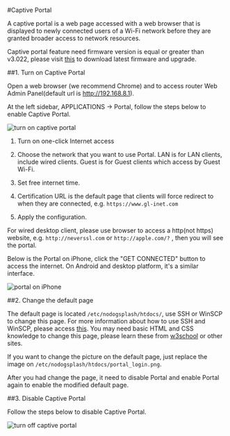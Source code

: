 #Captive Portal

A captive portal is a web page accessed with a web browser that is displayed to newly connected users of a Wi-Fi network before they are granted broader access to network resources.

Captive portal feature need firmware version is equal or greater than v3.022, please visit <a href="https://docs.gl-inet.com/en/3/release_notes/">this</a> to download latest firmware and upgrade.

##1. Turn on Captive Portal

Open a web browser (we recommend Chrome) and to access router Web Admin Panel(default url is <a href="http://192.168.8.1" target="_blank">http://192.168.8.1</a>).

At the left sidebar, APPLICATIONS -> Portal, follow the steps below to enable Captive Portal.

![turn on captive portal](https://static.gl-inet.com/docs/en/3/app/captive_portal/turn-on-captive-portal.png)

1) Turn on one-click Internet access

2) Choose the network that you want to use Portal. LAN is for LAN clients, include wired clients. Guest is for Guest clients which access by Guest Wi-Fi.

3) Set free internet time.

4) Certification URL is the default page that clients will force redirect to when they are connected, e.g. `https://www.gl-inet.com`

5) Apply the configuration.

For wired desktop client, please use browser to access a http(not https) website, e.g. `http://neverssl.com` or `http://apple.com/?` , then you will see the portal.

Below is the Portal on iPhone, click the "GET CONNECTED" button to access the internet. On Android and desktop platform, it's a similar interface.

![portal on iPhone](https://static.gl-inet.com/docs/en/3/app/captive_portal/portal-on-ios.png)

##2. Change the default page

The default page is located `/etc/nodogsplash/htdocs/`, use SSH or WinSCP to change this page. For more information about how to use SSH and WinSCP, please access <a href="https://docs.gl-inet.com/en/3/app/ssh/" target="_blank">this</a>. You may need basic HTML and CSS knowledge to change this page, please learn these from <a href="https://www.w3schools.com/" target="_blank">w3school</a> or other sites.

If you want to change the picture on the default page, just replace the image on `/etc/nodogsplash/htdocs/portal_login.png`.

After you had change the page, it need to disable Portal and enable Portal again to enable the modified default page.

##3. Disable Captive Portal

Follow the steps below to disable Captive Portal.

![turn off captive portal](https://static.gl-inet.com/docs/en/3/app/captive_portal/turn-off-captive-portal.png)



